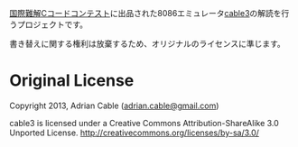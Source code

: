 [国際難解Cコードコンテスト](http://www.ioccc.org/)に出品された8086エミュレータ[cable3](http://ioccc.org/2013/cable3/hint.html)の解読を行うプロジェクトです。

書き替えに関する権利は放棄するため、オリジナルのライセンスに準じます。

Original License
================

Copyright 2013, Adrian Cable (adrian.cable@gmail.com)

cable3 is licensed under a Creative Commons Attribution-ShareAlike 3.0 Unported License.
http://creativecommons.org/licenses/by-sa/3.0/
